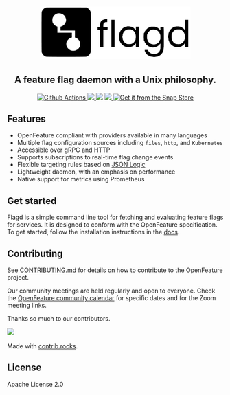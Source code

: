 <h1 align="center">
  <img src="images/flagD.png" width="350px;" >
</h1>

<h2 align="center">A feature flag daemon with a Unix philosophy.</h4>

<p align="center">
  <a href="https://github.com/open-feature/flagd/actions">
    <img src="https://github.com/open-feature/flagd/actions/workflows/build.yaml/badge.svg" alt="Github Actions">
  </a>
  <a href="https://goreportcard.com/report/github.com/open-feature/flagd">
    <img src="https://goreportcard.com/badge/github.com/open-feature/flagd">
  </a>
  <img src="https://img.shields.io/github/go-mod/go-version/open-feature/flagd">
  <a href="https://github.com/open-feature/flagd/releases">
    <img src="https://img.shields.io/github/release/open-feature/flagd/all.svg">
  </a>
  <a href="https://snapcraft.io/flagd">
  <img alt="Get it from the Snap Store" src="https://snapcraft.io/static/images/badges/en/snap-store-black.svg" width=100px;/>
</a>
</p>

## Features

- OpenFeature compliant with providers available in many languages
- Multiple flag configuration sources including `files`, `http`, and `Kubernetes`
- Accessible over gRPC and HTTP
- Supports subscriptions to real-time flag change events
- Flexible targeting rules based on [JSON Logic](https://jsonlogic.com/)
- Lightweight daemon, with an emphasis on performance
- Native support for metrics using Prometheus

## Get started

Flagd is a simple command line tool for fetching and evaluating feature flags for services. It is designed to conform with the OpenFeature specification. To get started, follow the installation instructions in the [docs](https://github.com/open-feature/flagd/blob/main/docs/README.md).

## Contributing

See [CONTRIBUTING.md](CONTRIBUTING.md) for details on how to contribute to the OpenFeature project.

Our community meetings are held regularly and open to everyone. Check the [OpenFeature community calendar](https://calendar.google.com/calendar/u/0?cid=MHVhN2kxaGl2NWRoMThiMjd0b2FoNjM2NDRAZ3JvdXAuY2FsZW5kYXIuZ29vZ2xlLmNvbQ) for specific dates and for the Zoom meeting links.

Thanks so much to our contributors.

<a href="https://github.com/open-feature/flagd/graphs/contributors">
  <img src="https://contrib.rocks/image?repo=open-feature/flagd" />
</a>

Made with [contrib.rocks](https://contrib.rocks).

## License

Apache License 2.0
